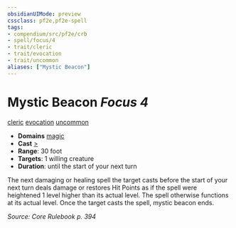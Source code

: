```yaml
---
obsidianUIMode: preview
cssclass: pf2e,pf2e-spell
tags:
- compendium/src/pf2e/crb
- spell/focus/4
- trait/cleric
- trait/evocation
- trait/uncommon
aliases: ["Mystic Beacon"]
---
```

# Mystic Beacon *Focus 4*   
[cleric](Reference/Rules/Traits/cleric.md "Cleric Class Trait")  [evocation](evocation.md "Evocation School Trait")  [uncommon](uncommon.md "Uncommon Rarity Trait")  

- **Domains** [magic](Reference/Compendium/Setting/domains.md#Magic)
- **Cast** [>](chapter-9-playing-the-game.md#Actions "Single Action") 
- **Range**: 30 foot
- **Targets**: 1 willing creature
- **Duration**: until the start of your next turn

The next damaging or healing spell the target casts before the start of your next turn deals damage or restores Hit Points as if the spell were heightened 1 level higher than its actual level. The spell otherwise functions at its actual level. Once the target casts the spell, mystic beacon ends.

*Source: Core Rulebook p. 394*